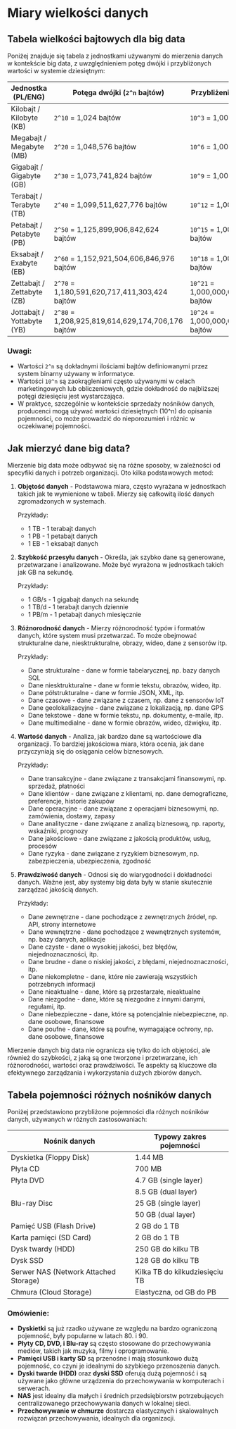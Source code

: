 # Miary wielkości danych



## Tabela wielkości bajtowych dla big data

Poniżej znajduje się tabela z jednostkami używanymi do mierzenia danych w kontekście big data, z uwzględnieniem potęg dwójki i przybliżonych wartości w systemie dziesiętnym:

| Jednostka (PL/ENG)        | Potęga dwójki (`2^n` bajtów) | Przybliżenie dziesiętne (`10^n` bajtów) | Nazwa w przybliżeniu        |
|---------------------------|------------------------------|-----------------------------------------|-----------------------------|
| Kilobajt / Kilobyte (KB)  | `2^10` = 1,024 bajtów       | `10^3` = 1,000 bajtów                   | Tysiąc bajtów               |
| Megabajt / Megabyte (MB)  | `2^20` = 1,048,576 bajtów   | `10^6` = 1,000,000 bajtów               | Milion bajtów               |
| Gigabajt / Gigabyte (GB)  | `2^30` = 1,073,741,824 bajtów | `10^9` = 1,000,000,000 bajtów         | Miliard bajtów              |
| Terabajt / Terabyte (TB)  | `2^40` = 1,099,511,627,776 bajtów | `10^12` = 1,000,000,000,000 bajtów   | Bilion bajtów               |
| Petabajt / Petabyte (PB)  | `2^50` = 1,125,899,906,842,624 bajtów | `10^15` = 1,000,000,000,000,000 bajtów | Biliard bajtów            |
| Eksabajt / Exabyte (EB)   | `2^60` = 1,152,921,504,606,846,976 bajtów | `10^18` = 1,000,000,000,000,000,000 bajtów | Trylion bajtów          |
| Zettabajt / Zettabyte (ZB)| `2^70` = 1,180,591,620,717,411,303,424 bajtów | `10^21` = 1,000,000,000,000,000,000,000 bajtów | Tryliard bajtów       |
| Jottabajt / Yottabyte (YB)| `2^80` = 1,208,925,819,614,629,174,706,176 bajtów | `10^24` = 1,000,000,000,000,000,000,000,000 bajtów | Kwadrylion bajtów   |

### Uwagi:

- Wartości `2^n` są dokładnymi ilościami bajtów definiowanymi przez system binarny używany w informatyce.
- Wartości `10^n` są zaokrągleniami często używanymi w celach marketingowych lub obliczeniowych, gdzie dokładność do najbliższej potęgi dziesięciu jest wystarczająca.
- W praktyce, szczególnie w kontekście sprzedaży nośników danych, producenci mogą używać wartości dziesiętnych (10^n) do opisania pojemności, co może prowadzić do nieporozumień i różnic w oczekiwanej pojemności.


## Jak mierzyć dane big data?

Mierzenie big data może odbywać się na różne sposoby, w zależności od specyfiki danych i potrzeb organizacji. Oto kilka podstawowych metod:

1. **Objętość danych** - Podstawowa miara, często wyrażana w jednostkach takich jak te wymienione w tabeli. Mierzy się całkowitą ilość danych zgromadzonych w systemach.

    Przykłady:
    - 1 TB - 1 terabajt danych
    - 1 PB - 1 petabajt danych
    - 1 EB - 1 eksabajt danych


2. **Szybkość przesyłu danych** - Określa, jak szybko dane są generowane, przetwarzane i analizowane. Może być wyrażona w jednostkach takich jak GB na sekundę.

    Przykłady:
    - 1 GB/s - 1 gigabajt danych na sekundę
    - 1 TB/d - 1 terabajt danych dziennie
    - 1 PB/m - 1 petabajt danych miesięcznie


3. **Różnorodność danych** - Mierzy różnorodność typów i formatów danych, które system musi przetwarzać. To może obejmować strukturalne dane, niesktrukturalne, obrazy, wideo, dane z sensorów itp.

    Przykłady:
    - Dane strukturalne - dane w formie tabelarycznej, np. bazy danych SQL
    - Dane niesktrukturalne - dane w formie tekstu, obrazów, wideo, itp.
    - Dane półstrukturalne - dane w formie JSON, XML, itp.
    - Dane czasowe - dane związane z czasem, np. dane z sensorów IoT
    - Dane geolokalizacyjne - dane związane z lokalizacją, np. dane GPS
    - Dane tekstowe - dane w formie tekstu, np. dokumenty, e-maile, itp.
    - Dane multimedialne - dane w formie obrazów, wideo, dźwięku, itp.


4. **Wartość danych** - Analiza, jak bardzo dane są wartościowe dla organizacji. To bardziej jakościowa miara, która ocenia, jak dane przyczyniają się do osiągania celów biznesowych.

    Przykłady:
    - Dane transakcyjne - dane związane z transakcjami finansowymi, np. sprzedaż, płatności
    - Dane klientów - dane związane z klientami, np. dane demograficzne, preferencje, historie zakupów
    - Dane operacyjne - dane związane z operacjami biznesowymi, np. zamówienia, dostawy, zapasy
    - Dane analityczne - dane związane z analizą biznesową, np. raporty, wskaźniki, prognozy
    - Dane jakościowe - dane związane z jakością produktów, usług, procesów
    - Dane ryzyka - dane związane z ryzykiem biznesowym, np. zabezpieczenia, ubezpieczenia, zgodność


5. **Prawdziwość danych** - Odnosi się do wiarygodności i dokładności danych. Ważne jest, aby systemy big data były w stanie skutecznie zarządzać jakością danych.

    Przykłady:
    - Dane zewnętrzne - dane pochodzące z zewnętrznych źródeł, np. API, strony internetowe
    - Dane wewnętrzne - dane pochodzące z wewnętrznych systemów, np. bazy danych, aplikacje
    - Dane czyste - dane o wysokiej jakości, bez błędów, niejednoznaczności, itp.
    - Dane brudne - dane o niskiej jakości, z błędami, niejednoznaczności, itp.
    - Dane niekompletne - dane, które nie zawierają wszystkich potrzebnych informacji
    - Dane nieaktualne - dane, które są przestarzałe, nieaktualne
    - Dane niezgodne - dane, które są niezgodne z innymi danymi, regułami, itp.
    - Dane niebezpieczne - dane, które są potencjalnie niebezpieczne, np. dane osobowe, finansowe
    - Dane poufne - dane, które są poufne, wymagające ochrony, np. dane osobowe, finansowe

Mierzenie danych big data nie ogranicza się tylko do ich objętości, ale również do szybkości, z jaką są one tworzone i przetwarzane, ich różnorodności, wartości oraz prawdziwości.
Te aspekty są kluczowe dla efektywnego zarządzania i wykorzystania dużych zbiorów danych.


## Tabela pojemności różnych nośników danych

Poniżej przedstawiono przybliżone pojemności dla różnych nośników danych, używanych w różnych zastosowaniach:

| Nośnik danych                             | Typowy zakres pojemności    |
|-------------------------------------------|-----------------------------|
| Dyskietka (Floppy Disk)                   | 1.44 MB                     |
| Płyta CD                                  | 700 MB                      |
| Płyta DVD                                 | 4.7 GB (single layer)       |
|                                           | 8.5 GB (dual layer)         |
| Blu-ray Disc                              | 25 GB (single layer)        |
|                                           | 50 GB (dual layer)          |
| Pamięć USB (Flash Drive)                  | 2 GB do 1 TB                |
| Karta pamięci (SD Card)                   | 2 GB do 1 TB                |
| Dysk twardy (HDD)                         | 250 GB do kilku TB          |
| Dysk SSD                                  | 128 GB do kilku TB          |
| Serwer NAS (Network Attached Storage)     | Kilka TB do kilkudziesięciu TB |
| Chmura (Cloud Storage)                    | Elastyczna, od GB do PB     |

### Omówienie:

- **Dyskietki** są już rzadko używane ze względu na bardzo ograniczoną pojemność, były popularne w latach 80. i 90.
- **Płyty CD, DVD, i Blu-ray** są często stosowane do przechowywania mediów, takich jak muzyka, filmy i oprogramowanie.
- **Pamięci USB i karty SD** są przenośne i mają stosunkowo dużą pojemność, co czyni je idealnymi do szybkiego przenoszenia danych.
- **Dyski twarde (HDD)** oraz **dyski SSD** oferują dużą pojemność i są używane jako główne urządzenia do przechowywania w komputerach i serwerach.
- **NAS** jest idealny dla małych i średnich przedsiębiorstw potrzebujących centralizowanego przechowywania danych w lokalnej sieci.
- **Przechowywanie w chmurze** dostarcza elastycznych i skalowalnych rozwiązań przechowywania, idealnych dla organizacji.
